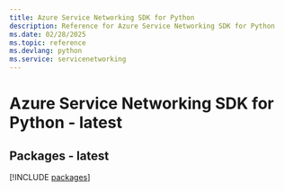 ```yaml
---
title: Azure Service Networking SDK for Python
description: Reference for Azure Service Networking SDK for Python
ms.date: 02/28/2025
ms.topic: reference
ms.devlang: python
ms.service: servicenetworking
---
```

# Azure Service Networking SDK for Python - latest
## Packages - latest
[!INCLUDE [packages](service-networking-index.md)]
